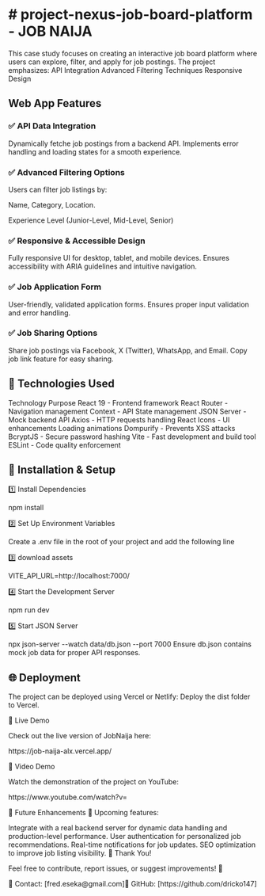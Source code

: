 <h1># project-nexus-job-board-platform - JOB NAIJA</h1>
This case study focuses on creating an interactive job board platform where users can explore, filter, and apply for job postings. The project emphasizes:  API Integration Advanced Filtering Techniques Responsive Design



 <h2>Web App Features</h2>
<h3>✅ API Data Integration</h3>
Dynamically fetche job postings from a backend API.
Implements error handling and loading states for a smooth experience.
<h3>✅ Advanced Filtering Options</h3>
<p>Users can filter job listings by:</p>
<p>Name, Category, Location.</p>
<p>Experience Level (Junior-Level, Mid-Level, Senior)</p>
<h3>✅ Responsive & Accessible Design</h3>
Fully responsive UI for desktop, tablet, and mobile devices.
Ensures accessibility with ARIA guidelines and intuitive navigation.
<h3>✅ Job Application Form</h3>
User-friendly, validated application forms.
Ensures proper input validation and error handling.
<h3>✅ Job Sharing Options </h3>
Share job postings via Facebook, X (Twitter), WhatsApp, and Email.
Copy job link feature for easy sharing.

<h2>🔧 Technologies Used</h2>
Technology	Purpose
React 19	- Frontend framework
React Router - Navigation management
Context - API	State management
JSON Server - Mock backend API
Axios -	HTTP requests handling
React Icons	- UI enhancements
Loading animations
Dompurify -	Prevents XSS attacks
BcryptJS - Secure password hashing
Vite -	Fast development and build tool
ESLint	- Code quality enforcement

<h2>🚀 Installation & Setup</h2>
<p>1️⃣ Install Dependencies</p>
npm install
<p>2️⃣ Set Up Environment Variables</p>
Create a .env file in the root of your project and add the following line

<p>3️⃣ download assets<p>

VITE_API_URL=http://localhost:7000/
<p>4️⃣ Start the Development Server</p>
npm run dev
<p>5️⃣ Start JSON Server</p>
npx json-server --watch data/db.json --port 7000
Ensure db.json contains mock job data for proper API responses.

<h2>🌐 Deployment</h2>
The project can be deployed using Vercel or Netlify:
Deploy the dist folder to Vercel.
<p>🔗 Live Demo</p>
Check out the live version of JobNaija here:
<p>https://job-naija-alx.vercel.app/</p>

<p>🎥 Video Demo</p>
Watch the demonstration of the project on YouTube:
<p>https://www.youtube.com/watch?v=</p>

🔮 Future Enhancements
🚀 Upcoming features:

Integrate with a real backend server for dynamic data handling and production-level performance.
User authentication for personalized job recommendations.
Real-time notifications for job updates.
SEO optimization to improve job listing visibility.
🎉 Thank You!

Feel free to contribute, report issues, or suggest improvements! 🚀

<p>📧 Contact: [fred.eseka@gmail.com]🔗 GitHub: [https://github.com/dricko147]</p>
